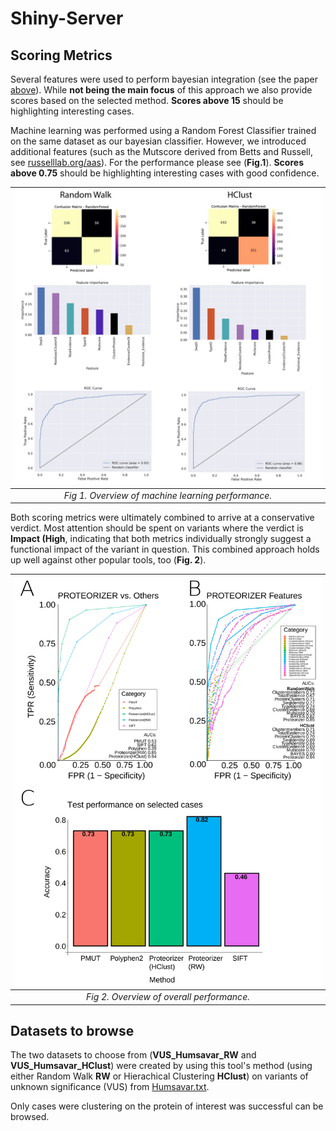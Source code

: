 # Shiny-Server

## Scoring Metrics
Several features were used to perform bayesian integration (see the paper [above](https://doi.org/10.1038/s41525-022-00322-z)). While **not being the main focus** of this approach we also provide scores based on the selected method. **Scores above 15** should be highlighting interesting cases.


Machine learning was performed using a Random Forest Classifier trained on the same dataset as our bayesian classifier. However, we introduced additional features (such as the Mutscore derived from Betts and Russell, see [russelllab.org/aas](http://russelllab.org/aas)). For the performance please see (**Fig.1**). **Scores above 0.75** should be highlighting interesting cases with good confidence.

<img src="ML_Metrics_20230720.png" alt = "ML Performance" width = "800">|
|:--:| 
| *Fig 1. Overview of machine learning performance.* |


Both scoring metrics were ultimately combined to arrive at a conservative verdict. Most attention should be spent on variants where the verdict is **Impact (High**, indicating that both metrics individually strongly suggest a functional impact of the variant in question. 
This combined approach holds up well against other popular tools, too (**Fig. 2**).

<img src="Metrics_20230905.png" alt = "Proteorizer Performance" width = "800">|
|:--:| 
| *Fig 2. Overview of overall performance.* |




## Datasets to browse
The two datasets to choose from (**VUS_Humsavar_RW** and **VUS_Humsavar_HClust**) were created by using this tool's method (using either Random Walk **RW** or Hierachical Clustering **HClust**) on variants of unknown significance (VUS) from [Humsavar.txt](https://ftp.uniprot.org/pub/databases/uniprot/current_release/knowledgebase/complete/docs/humsavar.txt).

Only cases were clustering on the protein of interest was successful can be browsed.


